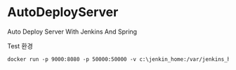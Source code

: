 # AutoDeployServer
Auto Deploy Server With Jenkins And Spring



Test 환경

```dockerfile
docker run -p 9000:8080 -p 50000:50000 -v c:\jenkin_home:/var/jenkins_home -d --name jenkins jenkins/jenkins
```

